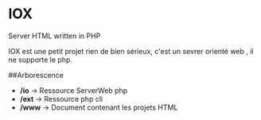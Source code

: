 # IOX
Server HTML written in PHP
 
 IOX est une petit projet rien de bien sérieux, c'est un sevrer orienté web
 , il ne supporte le php.

##Arborescence 

* <b>/io</b>  &rarr; Ressource ServerWeb php
* <b>/ext</b> &rarr; Ressource php cli
* <b>/www</b> &rarr; Document contenant les projets HTML
